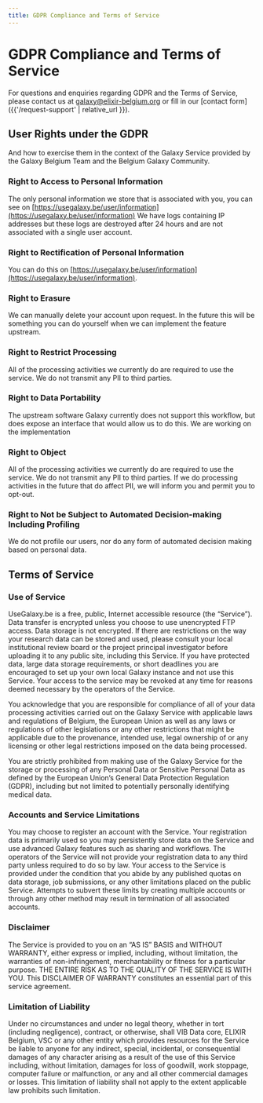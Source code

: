 ```yaml
---
title: GDPR Compliance and Terms of Service
---
```


# GDPR Compliance and Terms of Service

For questions and enquiries regarding GDPR and the Terms of Service, please contact us at [galaxy@elixir-belgium.org](mailto:galaxy@elixir-belgium.org) or fill in our [contact form]({{'/request-support' | relative_url }}).


## User Rights under the GDPR

And how to exercise them in the context of the Galaxy Service provided by the Galaxy Belgium Team and the Belgium Galaxy Community.

### Right to Access to Personal Information
The only personal information we store that is associated with you, you can see on [https://usegalaxy.be/user/information](https://usegalaxy.be/user/information) We have logs containing IP addresses but these logs are destroyed after 24 hours and are not associated with a single user account.

### Right to Rectification of Personal Information
You can do this on [https://usegalaxy.be/user/information](https://usegalaxy.be/user/information).

### Right to Erasure
We can manually delete your account upon request. In the future this will be something you can do yourself when we can implement the feature upstream.

### Right to Restrict Processing
All of the processing activities we currently do are required to use the service. We do not transmit any PII to third parties.

### Right to Data Portability
The upstream software Galaxy currently does not support this workflow, but does expose an interface that would allow us to do this. We are working on the implementation

### Right to Object
All of the processing activities we currently do are required to use the service. We do not transmit any PII to third parties. If we do processing activities in the future that do affect PII, we will inform you and permit you to opt-out.

### Right to Not be Subject to Automated Decision-making Including Profiling
We do not profile our users, nor do any form of automated decision making based on personal data.

## Terms of Service

### Use of Service
UseGalaxy.be is a free, public, Internet accessible resource (the “Service”). Data transfer is encrypted unless you choose to use unencrypted FTP access. Data storage is not encrypted. If there are restrictions on the way your research data can be stored and used, please consult your local institutional review board or the project principal investigator before uploading it to any public site, including this Service. If you have protected data, large data storage requirements, or short deadlines you are encouraged to set up your own local Galaxy instance and not use this Service. Your access to the service may be revoked at any time for reasons deemed necessary by the operators of the Service.

You acknowledge that you are responsible for compliance of all of your data processing activities carried out on the Galaxy Service with applicable laws and regulations of Belgium, the European Union as well as any laws or regulations of other legislations or any other restrictions that might be applicable due to the provenance, intended use, legal ownership of or any licensing or other legal restrictions imposed on the data being processed.

You are strictly prohibited from making use of the Galaxy Service for the storage or processing of any Personal Data or Sensitive Personal Data as defined by the European Union’s General Data Protection Regulation (GDPR), including but not limited to potentially personally identifying medical data.

### Accounts and Service Limitations
You may choose to register an account with the Service. Your registration data is primarily used so you may persistently store data on the Service and use advanced Galaxy features such as sharing and workflows. The operators of the Service will not provide your registration data to any third party unless required to do so by law. Your access to the Service is provided under the condition that you abide by any published quotas on data storage, job submissions, or any other limitations placed on the public Service. Attempts to subvert these limits by creating multiple accounts or through any other method may result in termination of all associated accounts.

### Disclaimer
The Service is provided to you on an “AS IS” BASIS and WITHOUT WARRANTY, either express or implied, including, without limitation, the warranties of non-infringement, merchantability or fitness for a particular purpose. THE ENTIRE RISK AS TO THE QUALITY OF THE SERVICE IS WITH YOU. This DISCLAIMER OF WARRANTY constitutes an essential part of this service agreement.

### Limitation of Liability
Under no circumstances and under no legal theory, whether in tort (including negligence), contract, or otherwise, shall VIB Data core, ELIXIR Belgium, VSC or any other entity which provides resources for the Service be liable to anyone for any indirect, special, incidental, or consequential damages of any character arising as a result of the use of this Service including, without limitation, damages for loss of goodwill, work stoppage, computer failure or malfunction, or any and all other commercial damages or losses. This limitation of liability shall not apply to the extent applicable law prohibits such limitation.
